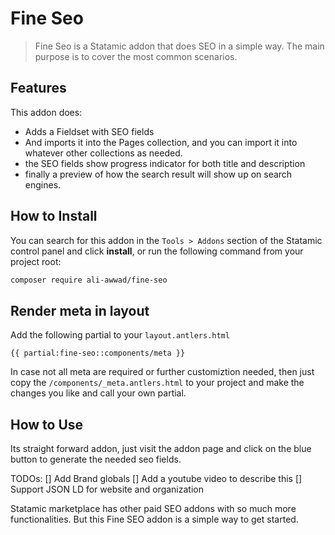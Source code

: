 # Fine Seo

> Fine Seo is a Statamic addon that does SEO in a simple way. The main purpose is to cover the most common scenarios. 

## Features

This addon does:

- Adds a Fieldset with SEO fields
- And imports it into the Pages collection, and you can import it into whatever other collections as needed.
- the SEO fields show progress indicator for both title and description
- finally a preview of how the search result will show up on search engines.

## How to Install

You can search for this addon in the `Tools > Addons` section of the Statamic control panel and click **install**, or run the following command from your project root:

``` bash
composer require ali-awwad/fine-seo
```

## Render meta in layout 

Add the following partial to your `layout.antlers.html`

`{{ partial:fine-seo::components/meta }}`

In case not all meta are required or further customiztion needed, then just copy the `/components/_meta.antlers.html` to your project and make the changes you like and call your own partial.

## How to Use

Its straight forward addon, just visit the addon page and click on the blue button to generate the needed seo fields.

TODOs:
[] Add Brand globals
[] Add a youtube video to describe this
[] Support JSON LD for website and organization

Statamic marketplace has other paid SEO addons with so much more functionalities. But this Fine SEO addon is a simple way to get started.
